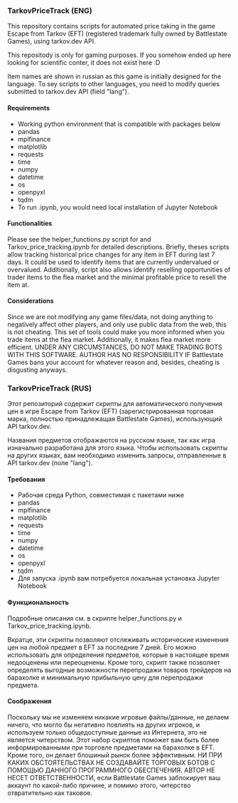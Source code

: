 

### TarkovPriceTrack (ENG)

This repository contains scripts for automated price taking in the game Escape from Tarkov (EFT) (registered trademark fully owned by Battlestate Games), using tarkov.dev API.

This repositody is only for gaming purposes. If you somehow ended up here looking for scientific conter, it does not exist here :D

Item names are shown in russian as this game is initially designed for the language. To sey scripts to other languages, you need to modify queries submitted to tarkov.dev API (field "lang").

#### Requirements

 - Working python environment that is compatible with packages below
 - pandas
 - mplfinance
 - matplotlib
 - requests
 - time
 - numpy
 - datetime
 - os
 - openpyxl
 - tqdm
 - To run .ipynb, you would need local installation of Jupyter Notebook


#### Functionalities
Please see the helper_functions.py script for and Tarkov_price_tracking.ipynb for detailed descriptions.
Briefly, theses scripts allow tracking historical price changes for any item in EFT during last 7 days. It could be used to identify items that are currently undervalued or overvalued. Additionally, script also allows identify reselling opportunities of trader items to the flea market and the minimal profitable price to resell the item at.

#### Considerations
Since we are not modifying any game files/data, not doing anything to negatively affect other players, and only use public data from the web, this is not cheating. This set of tools could make you more informed when you trade items at the flea market. Additionally, it makes flea market more efficient. UNDER ANY CIRCUMSTANCES, DO NOT MAKE TRADING BOTS WITH THIS SOFTWARE. AUTHOR HAS NO RESPONSIBILITY IF Battlestate Games bans your account for whatever reason and, besides, cheating is disgusting anyways.


### TarkovPriceTrack (RUS)

Этот репозиторий содержит скрипты для автоматического получения цен в игре Escape from Tarkov (EFT) (зарегистрированная торговая марка, полностью принадлежащая Battlestate Games), использующий API tarkov.dev.

Названия предметов отображаются на русском языке, так как игра изначально разработана для этого языка. Чтобы использовать скрипты на других языках, вам необходимо изменить запросы, отправленные в API tarkov.dev (поле "lang").

#### Требования

- Рабочая среда Python, совместимая с пакетами ниже
- pandas
- mplfinance
- matplotlib
- requests
- time
- numpy
- datetime
- os
- openpyxl
- tqdm
- Для запуска .ipynb вам потребуется локальная установка Jupyter Notebook

#### Функциональность
Подробные описания см. в скрипте helper_functions.py и Tarkov_price_tracking.ipynb.

Вкратце, эти скрипты позволяют отслеживать исторические изменения цен на любой предмет в EFT за последние 7 дней. Его можно использовать для определения предметов, которые в настоящее время недооценены или переоценены. Кроме того, скрипт также позволяет определять выгодные возможности перепродажи товаров трейдеров на барахолке и минимальную прибыльную цену для перепродажи предмета.

#### Соображения
Поскольку мы не изменяем никакие игровые файлы/данные, не делаем ничего, что могло бы негативно повлиять на других игроков, и используем только общедоступные данные из Интернета, это не является читерством. Этот набор скриптов поможет вам быть более информированными при торговле предметами на барахолке в EFT. Кроме того, он делает блошиный рынок более эффективным. НИ ПРИ КАКИХ ОБСТОЯТЕЛЬСТВАХ НЕ СОЗДАВАЙТЕ ТОРГОВЫХ БОТОВ С ПОМОЩЬЮ ДАННОГО ПРОГРАММНОГО ОБЕСПЕЧЕНИЯ. АВТОР НЕ НЕСЕТ ОТВЕТСТВЕННОСТИ, если Battlestate Games заблокирует ваш аккаунт по какой-либо причине, и помимо этого, читерство отвратительно как таковое.
